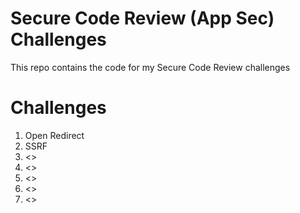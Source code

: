# Secure Code Review (App Sec) Challenges

This repo contains the code for my Secure Code Review challenges

# Challenges

1. Open Redirect
2. SSRF
3. <>
4. <>
5. <>
6. <>
7. <>